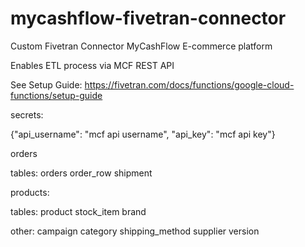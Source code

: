 # mycashflow-fivetran-connector

Custom Fivetran Connector MyCashFlow E-commerce platform 

Enables ETL process via MCF REST API

See Setup Guide: https://fivetran.com/docs/functions/google-cloud-functions/setup-guide

secrets:

{"api_username": "mcf api username", "api_key": "mcf api key"}


orders

tables:
orders
order_row
shipment

products:

tables:
product
stock_item
brand

other:
campaign
category
shipping_method
supplier
version

